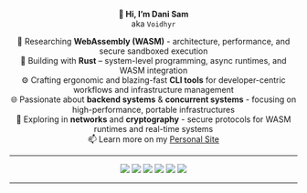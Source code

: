 <!-- <h1 align="center">🌌 Voidhyr</h1> -->

<p align="center">
  <strong>👋 Hi, I’m Dani Sam</strong><br>
  aka <code>Voidhyr</code>
</p>

<p align="center">
  🔭 Researching <strong>WebAssembly (WASM)</strong> - architecture, performance, and secure sandboxed execution  <br>
  🦀 Building with <strong>Rust</strong> – system-level programming, async runtimes, and WASM integration<br>
  ⚙️ Crafting ergonomic and blazing-fast <strong>CLI tools</strong> for developer-centric workflows and infrastructure management<br>
  🌐 Passionate about <strong>backend systems</strong> & <strong>concurrent systems</strong> - focusing on high-performance, portable infrastructures<br>
  🔐 Exploring in <strong>networks</strong> and <strong>cryptography</strong> - secure protocols for WASM runtimes and real-time systems<br>
  📫 Learn more on my <a href="https://dani-sam.github.io/Personal-Website" target="_blank">Personal Site</a>
</p>

---

<p align="center">
  <a href="https://www.rust-lang.org/"><img src="https://img.shields.io/badge/Rust-000000?style=for-the-badge&logo=rust&logoColor=white" /></a>
  <a href="https://golang.org"><img src="https://img.shields.io/badge/Go-00ADD8?style=for-the-badge&logo=go&logoColor=white" /></a>
  <a href="https://www.postgresql.org/"><img src="https://img.shields.io/badge/PostgreSQL-336791?style=for-the-badge&logo=postgresql&logoColor=white" /></a>
  <a href="https://redis.io/"><img src="https://img.shields.io/badge/Redis-DC382D?style=for-the-badge&logo=redis&logoColor=white" /></a>
    <a href="https://git-scm.com/"><img src="https://img.shields.io/badge/Git-F05032?style=for-the-badge&logo=git&logoColor=white" /></a>
  <a href="https://www.docker.com/"><img src="https://img.shields.io/badge/Docker-2496ED?style=for-the-badge&logo=docker&logoColor=white" /></a>
</p>

---
<!-- <p align="center"> <img src="https://komarev.com/ghpvc/?username=dani-sam&label=Visitors&color=7F3FBF&style=flat-square" alt="visitor counter"/> </p> -->



<!--
**dani-sam/dani-sam** is a ✨ _special_ ✨ repository because its `README.md` (this file) appears on your GitHub profile.

Here are some ideas to get you started:

- 🔭 I’m currently working on ...
- 🌱 I’m currently learning ...
- 👯 I’m looking to collaborate on ...
- 🤔 I’m looking for help with ...
- 💬 Ask me about ...
- 📫 How to reach me: ...
- 😄 Pronouns: ...
- ⚡ Fun fact: ...
-->
